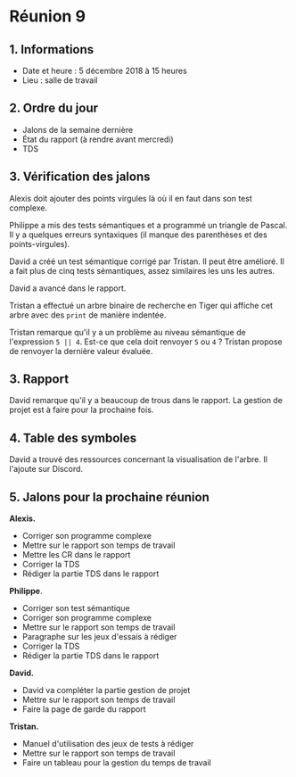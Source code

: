 # Réunion 9

## 1. Informations

- Date et heure : 5 décembre 2018 à 15 heures
- Lieu : salle de travail

## 2. Ordre du jour

- Jalons de la semaine dernière
- État du rapport (à rendre avant mercredi)
- TDS

## 3. Vérification des jalons

Alexis doit ajouter des points virgules là où il en faut dans son test complexe.

Philippe a mis des tests sémantiques et a programmé un triangle de Pascal. Il y a quelques erreurs syntaxiques (il manque des parenthèses et des points-virgules).

David a créé un test sémantique corrigé par Tristan. Il peut être amélioré. Il a fait plus de cinq tests sémantiques, assez similaires les uns les autres.

David a avancé dans le rapport.

Tristan a effectué un arbre binaire de recherche en Tiger qui affiche cet arbre avec des `print` de manière indentée.

Tristan remarque qu'il y a un problème au niveau sémantique de l'expression `5 || 4`. Est-ce que cela doit renvoyer `5` ou `4` ? Tristan propose de renvoyer la dernière valeur évaluée.

## 3. Rapport

David remarque qu'il y a beaucoup de trous dans le rapport. La gestion de projet est à faire pour la prochaine fois.

## 4. Table des symboles

David a trouvé des ressources concernant la visualisation de l'arbre. Il l'ajoute sur Discord.

## 5. Jalons pour la prochaine réunion

**Alexis.**

- Corriger son programme complexe
- Mettre sur le rapport son temps de travail
- Mettre les CR dans le rapport
- Corriger la TDS
- Rédiger la partie TDS dans le rapport

**Philippe**.

- Corriger son test sémantique
- Corriger son programme complexe
- Mettre sur le rapport son temps de travail
- Paragraphe sur les jeux d'essais à rédiger
- Corriger la TDS
- Rédiger la partie TDS dans le rapport

**David.**

- David va compléter la partie gestion de projet
- Mettre sur le rapport son temps de travail
- Faire la page de garde du rapport

**Tristan.**

- Manuel d'utilisation des jeux de tests à rédiger
- Mettre sur le rapport son temps de travail
- Faire un tableau pour la gestion du temps de travail

